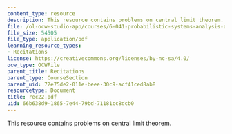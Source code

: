 ```yaml
---
content_type: resource
description: This resource contains problems on central limit theorem.
file: /ol-ocw-studio-app/courses/6-041-probabilistic-systems-analysis-and-applied-probability-spring-2006/66b638d918657e4479bd71181cc8dcb0_rec22.pdf
file_size: 54505
file_type: application/pdf
learning_resource_types:
- Recitations
license: https://creativecommons.org/licenses/by-nc-sa/4.0/
ocw_type: OCWFile
parent_title: Recitations
parent_type: CourseSection
parent_uid: 72e75de2-011e-beee-30c9-acf41ced8ab8
resourcetype: Document
title: rec22.pdf
uid: 66b638d9-1865-7e44-79bd-71181cc8dcb0
---
```

This resource contains problems on central limit theorem.
